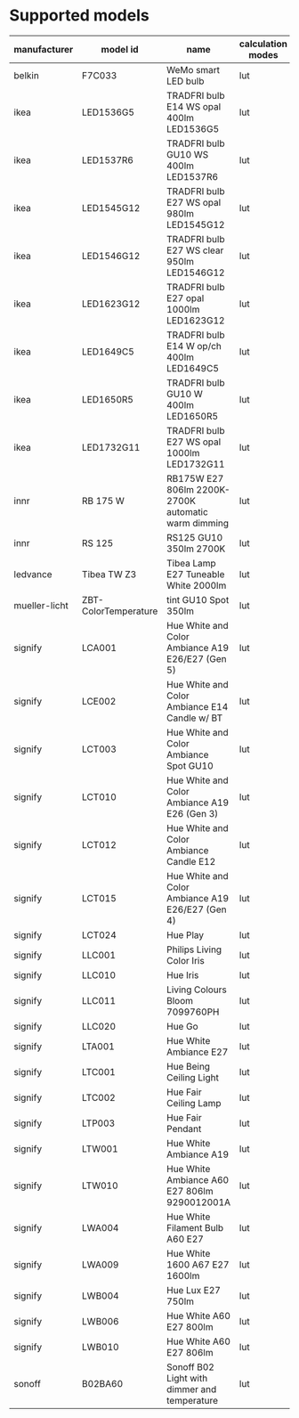 # Supported models
|manufacturer |      model id      |                       name                        |calculation modes| color modes |
|-------------|--------------------|---------------------------------------------------|-----------------|-------------|
|belkin       |F7C033              |WeMo smart LED bulb                                |lut              |brightness   |
|ikea         |LED1536G5           |TRADFRI bulb E14 WS opal 400lm LED1536G5           |lut              |color_temp   |
|ikea         |LED1537R6           |TRADFRI bulb GU10 WS 400lm LED1537R6               |lut              |color_temp   |
|ikea         |LED1545G12          |TRADFRI bulb E27 WS opal 980lm LED1545G12          |lut              |color_temp   |
|ikea         |LED1546G12          |TRADFRI bulb E27 WS clear 950lm LED1546G12         |lut              |color_temp   |
|ikea         |LED1623G12          |TRADFRI bulb E27 opal 1000lm LED1623G12            |lut              |brightness   |
|ikea         |LED1649C5           |TRADFRI bulb E14 W op/ch 400lm LED1649C5           |lut              |brightness   |
|ikea         |LED1650R5           |TRADFRI bulb GU10 W 400lm LED1650R5                |lut              |brightness   |
|ikea         |LED1732G11          |TRADFRI bulb E27 WS opal 1000lm LED1732G11         |lut              |color_temp   |
|innr         |RB 175 W            |RB175W E27 806lm 2200K-2700K automatic warm dimming|lut              |brightness   |
|innr         |RS 125              |RS125 GU10 350lm 2700K                             |lut              |brightness   |
|ledvance     |Tibea TW Z3         |Tibea Lamp E27 Tuneable White 2000lm               |lut              |color_temp   |
|mueller-licht|ZBT-ColorTemperature|tint GU10 Spot 350lm                               |lut              |color_temp   |
|signify      |LCA001              |Hue White and Color Ambiance A19 E26/E27 (Gen 5)   |lut              |color_temp,hs|
|signify      |LCE002              |Hue White and Color Ambiance E14 Candle w/ BT      |lut              |color_temp,hs|
|signify      |LCT003              |Hue White and Color Ambiance Spot GU10             |lut              |color_temp,hs|
|signify      |LCT010              |Hue White and Color Ambiance A19 E26 (Gen 3)       |lut              |color_temp,hs|
|signify      |LCT012              |Hue White and Color Ambiance Candle E12            |lut              |color_temp,hs|
|signify      |LCT015              |Hue White and Color Ambiance A19 E26/E27 (Gen 4)   |lut              |color_temp,hs|
|signify      |LCT024              |Hue Play                                           |lut              |color_temp,hs|
|signify      |LLC001              |Philips Living Color Iris                          |lut              |hs           |
|signify      |LLC010              |Hue Iris                                           |lut              |hs           |
|signify      |LLC011              |Living Colours Bloom 7099760PH                     |lut              |hs           |
|signify      |LLC020              |Hue Go                                             |lut              |color_temp,hs|
|signify      |LTA001              |Hue White Ambiance E27                             |lut              |color_temp   |
|signify      |LTC001              |Hue Being Ceiling Light                            |lut              |color_temp   |
|signify      |LTC002              |Hue Fair Ceiling Lamp                              |lut              |color_temp   |
|signify      |LTP003              |Hue Fair Pendant                                   |lut              |color_temp   |
|signify      |LTW001              |Hue White Ambiance A19                             |lut              |color_temp   |
|signify      |LTW010              |Hue White Ambiance A60 E27 806lm 9290012001A       |lut              |color_temp   |
|signify      |LWA004              |Hue White Filament Bulb A60 E27                    |lut              |brightness   |
|signify      |LWA009              |Hue White 1600 A67 E27 1600lm                      |lut              |brightness   |
|signify      |LWB004              |Hue Lux E27 750lm                                  |lut              |brightness   |
|signify      |LWB006              |Hue White A60 E27 800lm                            |lut              |brightness   |
|signify      |LWB010              |Hue White A60 E27 806lm                            |lut              |brightness   |
|sonoff       |B02BA60             |Sonoff B02 Light with dimmer and temperature       |lut              |color_temp   |
